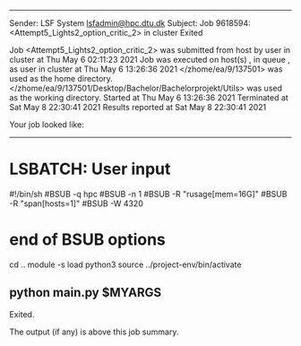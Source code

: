 
------------------------------------------------------------
Sender: LSF System <lsfadmin@hpc.dtu.dk>
Subject: Job 9618594: <Attempt5_Lights2_option_critic_2> in cluster <dcc> Exited

Job <Attempt5_Lights2_option_critic_2> was submitted from host <gbarlogin1> by user <s183914> in cluster <dcc> at Thu May  6 02:11:23 2021
Job was executed on host(s) <n-62-11-66>, in queue <hpc>, as user <s183914> in cluster <dcc> at Thu May  6 13:26:36 2021
</zhome/ea/9/137501> was used as the home directory.
</zhome/ea/9/137501/Desktop/Bachelor/Bachelorprojekt/Utils> was used as the working directory.
Started at Thu May  6 13:26:36 2021
Terminated at Sat May  8 22:30:41 2021
Results reported at Sat May  8 22:30:41 2021

Your job looked like:

------------------------------------------------------------
# LSBATCH: User input
#!/bin/sh
#BSUB -q hpc
#BSUB -n 1
#BSUB -R "rusage[mem=16G]"
#BSUB -R "span[hosts=1]"
#BSUB -W 4320
# end of BSUB options
cd ..
module -s load python3
source ../project-env/bin/activate

python main.py $MYARGS
------------------------------------------------------------

Exited.


The output (if any) is above this job summary.

